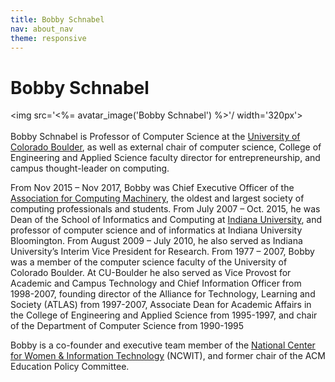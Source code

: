 ```yaml
---
title: Bobby Schnabel
nav: about_nav
theme: responsive
---
```

# Bobby Schnabel

<img src='<%= avatar_image('Bobby Schnabel') %>'/ width='320px'>
<br/>
<br/>
Bobby Schnabel is Professor of Computer Science at the [University of Colorado Boulder](https://www.colorado.edu/), as well as external chair of computer science, College of Engineering and Applied Science faculty director for entrepreneurship, and campus thought-leader on computing.

From Nov 2015 – Nov 2017, Bobby was Chief Executive Officer of the [Association for Computing Machinery](http://www.acm.org), the oldest and largest society of computing professionals and students.   From July 2007 – Oct. 2015, he was Dean of the School of Informatics and Computing at [Indiana University](http://www.iu.edu), and professor of computer science and of informatics at Indiana University Bloomington.  From August 2009 – July 2010, he also served as Indiana University’s Interim Vice President for Research.  From 1977 – 2007, Bobby was a member of the computer science faculty of the University of Colorado Boulder.  At CU-Boulder he also served as Vice Provost for Academic and Campus Technology and Chief Information Officer from 1998-2007, founding director of the Alliance for Technology, Learning and Society (ATLAS) from 1997-2007, Associate Dean for Academic Affairs in the College of Engineering and Applied Science from 1995-1997, and chair of the Department of Computer Science from 1990-1995


Bobby is a co-founder and executive team member of the [National Center for Women & Information Technology](http://www.ncwit.org) (NCWIT), and former chair of the ACM Education Policy Committee.
